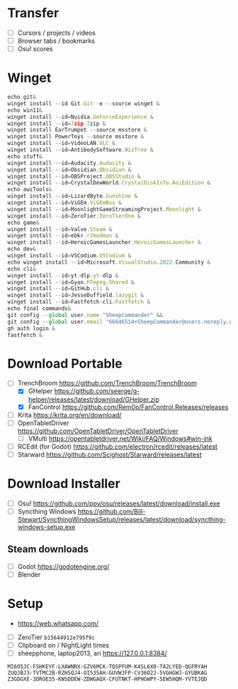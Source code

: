 # Transfer
- [ ] Cursors / projects / videos
- [ ] Browser tabs / bookmarks
- [ ] Osu! scores
# Winget
```js
echo git&
winget install --id Git.Git -e --source winget &
echo win11&
winget install --id=Nvidia.GeForceExperience &
winget install --id=7zip.7zip &
winget install EarTrumpet --source msstore &
winget install PowerToys --source msstore &
winget install --id=VideoLAN.VLC &
winget install --id=AntibodySoftware.WizTree &
echo stuff&
winget install --id=Audacity.Audacity &
winget install --id=Obsidian.Obsidian &
winget install --id=OBSProject.OBSStudio &
winget install --id=CrystalDewWorld.CrystalDiskInfo.AoiEdition &
echo awiTools&
winget install --id=LizardByte.Sunshine &
winget install --id=ViGEm.ViGEmBus &
winget install --id=MoonlightGameStreamingProject.Moonlight &
winget install --id=ZeroTier.ZeroTierOne &
echo game&
winget install --id=Valve.Steam &
winget install --id=ebkr.r2modman &
winget install --id=HeroicGamesLauncher.HeroicGamesLauncher &
echo dev&
winget install --id=VSCodium.VSCodium &
echo winget install --id=Microsoft.VisualStudio.2022.Community &
echo cli&
winget install --id=yt-dlp.yt-dlp &
winget install --id=Gyan.FFmpeg.Shared &
winget install --id=GitHub.cli &
winget install --id=JesseDuffield.lazygit &
winget install --id=Fastfetch-cli.Fastfetch &
echo final commands&
git config --global user.name "SheepCommander" &&
git config --global user.email "66646514+SheepCommander@users.noreply.github.com" &
gh auth login &
fastfetch &
```
# Download Portable
- [ ] TrenchBroom https://github.com/TrenchBroom/TrenchBroom
	- [x] GHelper https://github.com/seerge/g-helper/releases/latest/download/GHelper.zip
	- [x] FanControl https://github.com/Rem0o/FanControl.Releases/releases
- [ ] Krita https://krita.org/en/download/
- [ ] OpenTabletDriver https://github.com/OpenTabletDriver/OpenTabletDriver
	- [ ] VMulti https://opentabletdriver.net/Wiki/FAQ/Windows#win-ink
- [ ] RCEdit (for Godot) https://github.com/electron/rcedit/releases/latest
- [ ] Starward https://github.com/Scighost/Starward/releases/latest
# Download Installer
- [ ] Osu! https://github.com/ppy/osu/releases/latest/download/install.exe
- [ ] Syncthing Windows https://github.com/Bill-Stewart/SyncthingWindowsSetup/releases/latest/download/syncthing-windows-setup.exe
## Steam downloads
- [ ] Godot https://godotengine.org/
- [ ] Blender
# Setup
- https://web.whatsapp.com/
- [ ] ZeroTier `b15644912e795f9c`
- [ ] Clipboard on / NightLight times 
- [ ] sheepphone, laptop2013, ari https://127.0.0.1:8384/
```
MI6O5JC-FSHKEYF-LXAWNRX-GZV6MCK-TQSPFUM-K4SL6XO-TA2LYED-QGFRYAH
ZUQJBJ3-TVTMC2B-RZH5QJ4-OI535AH-GUVWJFP-CV36O2J-5VGHGWJ-GYUBKAG 
Z3GDGXE-3DROE35-KWSDDEW-ZDWGAQX-CFUTNKT-HPHGWPY-5EW5HQM-YVTEJQD
```